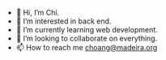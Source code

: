 - 👋 Hi, I’m Chi. 
- 👀 I’m interested in back end. 
- 🌱 I’m currently learning web development.
- 💞️ I’m looking to collaborate on everything.
- 📫 How to reach me choang@madeira.org

<!---
anhchi172/anhchi172 is a ✨ special ✨ repository because its `README.md` (this file) appears on your GitHub profile.
You can click the Preview link to take a look at your changes.
--->
